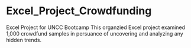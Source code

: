 # Excel_Project_Crowdfunding
Excel Project for UNCC Bootcamp
This organzied Excel project examined 1,000 crowdfund samples in persuance of uncovering and analyzing any hidden trends.
